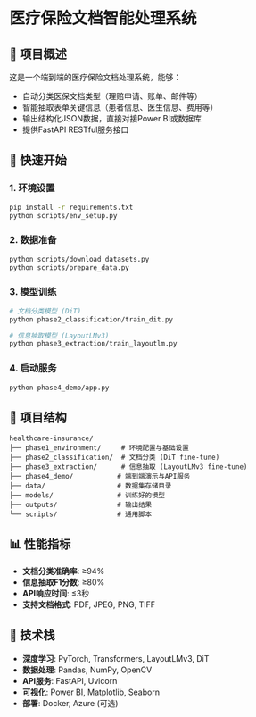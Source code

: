 # 医疗保险文档智能处理系统

## 🎯 项目概述

这是一个端到端的医疗保险文档处理系统，能够：
- 自动分类医保文档类型（理赔申请、账单、邮件等）
- 智能抽取表单关键信息（患者信息、医生信息、费用等）
- 输出结构化JSON数据，直接对接Power BI或数据库
- 提供FastAPI RESTful服务接口

## 🚀 快速开始

### 1. 环境设置
```bash
pip install -r requirements.txt
python scripts/env_setup.py
```

### 2. 数据准备
```bash
python scripts/download_datasets.py
python scripts/prepare_data.py
```

### 3. 模型训练
```bash
# 文档分类模型 (DiT)
python phase2_classification/train_dit.py

# 信息抽取模型 (LayoutLMv3)
python phase3_extraction/train_layoutlm.py
```

### 4. 启动服务
```bash
python phase4_demo/app.py
```

## 📁 项目结构

```
healthcare-insurance/
├── phase1_environment/     # 环境配置与基础设置
├── phase2_classification/  # 文档分类 (DiT fine-tune)
├── phase3_extraction/      # 信息抽取 (LayoutLMv3 fine-tune)  
├── phase4_demo/           # 端到端演示与API服务
├── data/                  # 数据集存储目录
├── models/                # 训练好的模型
├── outputs/               # 输出结果
└── scripts/               # 通用脚本
```

## 📊 性能指标

- **文档分类准确率**: ≥94%
- **信息抽取F1分数**: ≥80%
- **API响应时间**: ≤3秒
- **支持文档格式**: PDF, JPEG, PNG, TIFF

## 🔧 技术栈

- **深度学习**: PyTorch, Transformers, LayoutLMv3, DiT
- **数据处理**: Pandas, NumPy, OpenCV
- **API服务**: FastAPI, Uvicorn
- **可视化**: Power BI, Matplotlib, Seaborn
- **部署**: Docker, Azure (可选) 